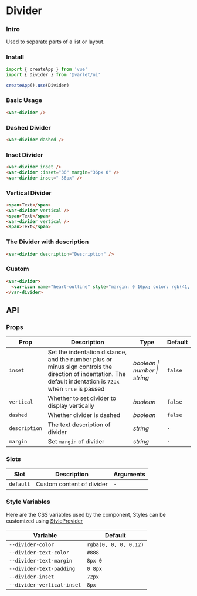 # Divider

### Intro
Used to separate parts of a list or layout.


### Install

```js
import { createApp } from 'vue'
import { Divider } from '@varlet/ui'

createApp().use(Divider)
```

### Basic Usage
```html
<var-divider />
```

### Dashed Divider
```html
<var-divider dashed />
```

### Inset Divider
```html
<var-divider inset />
<var-divider :inset="36" margin="36px 0" />
<var-divider inset="-36px" />
```

### Vertical Divider
```html
<span>Text</span>
<var-divider vertical />
<span>Text</span>
<var-divider vertical />
<span>Text</span>
```

### The Divider with description
```html
<var-divider description="Description" />
```

### Custom
```html
<var-divider>
  <var-icon name="heart-outline" style="margin: 0 16px; color: rgb(41, 121, 255);" />
</var-divider>
```


## API

### Props
| Prop | Description | Type | Default | 
| --- | --- | --- | --- | 
| `inset` | Set the indentation distance, and the number plus or minus sign controls the direction of indentation. The default indentation is `72px` when `true` is passed | _boolean \| number \| string_ | `false` |
| `vertical` | Whether to set divider to display vertically | _boolean_ | `false` |
| `dashed` | Whether divider is dashed | _boolean_ | `false` |
| `description` | The text description of divider | _string_ | `-` |
| `margin` | Set `margin` of divider | _string_ | `-` |

### Slots
| Slot | Description | Arguments |
| --- | --- | --- |
| `default` | Custom content of divider | `-` |

### Style Variables
Here are the CSS variables used by the component, Styles can be customized using [StyleProvider](#/en-US/style-provider)

| Variable | Default |
| --- | --- |
| `--divider-color` | `rgba(0, 0, 0, 0.12)` |
| `--divider-text-color` | `#888`|
| `--divider-text-margin` | `8px 0`|
| `--divider-text-padding` | `0 8px`|
| `--divider-inset` |  `72px`|
| `--divider-vertical-inset` | `8px`|
